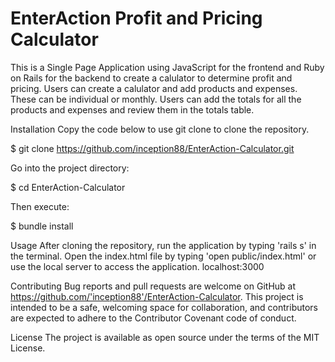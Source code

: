 # EnterAction Profit and Pricing Calculator

This is a Single Page Application using JavaScript for the frontend and Ruby on Rails for the backend to create a calulator to determine profit and pricing. Users can create a calulator and add products and expenses. These can be individual or monthly. Users can add the totals for all the products and expenses and review them in the totals table. 

Installation
Copy the code below to use git clone to clone the repository.

$ git clone https://github.com/inception88/EnterAction-Calculator.git

Go into the project directory:

$ cd EnterAction-Calculator

Then execute:

$ bundle install

Usage
After cloning the repository, run the application by typing 'rails s' in the terminal. Open the index.html file by typing 'open public/index.html' or use the local server to access the application. localhost:3000

Contributing
Bug reports and pull requests are welcome on GitHub at https://github.com/'inception88'/EnterAction-Calculator. This project is intended to be a safe, welcoming space for collaboration, and contributors are expected to adhere to the Contributor Covenant code of conduct.

License
The project is available as open source under the terms of the MIT License.